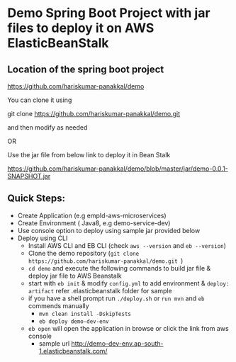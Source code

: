 # Demo Spring Boot Project with jar files to deploy it on AWS ElasticBeanStalk

## Location of the spring boot project 
https://github.com/hariskumar-panakkal/demo

You can clone it using 

git clone https://github.com/hariskumar-panakkal/demo.git

and then modify as needed
 
OR

Use the jar file from below link to deploy it in Bean Stalk

https://github.com/hariskumar-panakkal/demo/blob/master/jar/demo-0.0.1-SNAPSHOT.jar
 
## Quick Steps:
- Create Application  (e.g empId-aws-microservices)
- Create Environment ( Java8,  e.g demo-service-dev)
- Use console option to deploy using sample jar  provided below
- Deploy using  CLI 
  - Install AWS CLI  and EB CLI  (check ```aws --version``` and ```eb --version```)
  - Clone the demo repository  (```git clone https://github.com/hariskumar-panakkal/demo.git ```)
  - ```cd demo```  and execute the following commands to build jar file & deploy jar file to AWS Beanstalk
  - start with ```eb init``` & modify  ```config.yml``` to add environment  & ```deploy: artifact```  refer  .elasticbeanstalk folder for sample
  - if you have a shell prompt run  ```./deploy.sh``` or  ```run mvn``` and ```eb``` commends manually
     - ```mvn clean install -DskipTests```
     - ```eb deploy demo-dev-env```
  - ```eb open``` will open the application in browse or click the link from aws console
    - sample url http://demo-dev-env.ap-south-1.elasticbeanstalk.com/
